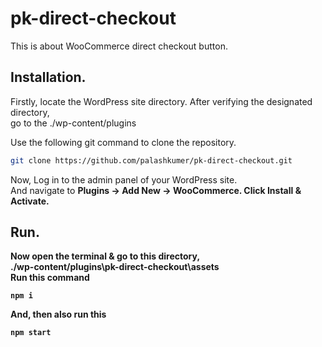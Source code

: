 # pk-direct-checkout
This is about WooCommerce direct checkout button.
## Installation.
Firstly, locate the WordPress site directory. After verifying the designated directory, <br>
go to the ./wp-content/plugins

Use the following git command to clone the repository. <br>
```bash
git clone https://github.com/palashkumer/pk-direct-checkout.git
```
Now, Log in to the admin panel of your WordPress site. <br> And navigate to <b>Plugins → Add New → WooCommerce. Click Install & Activate.<b>

## Run.
Now open the terminal & go to this directory,<br> ./wp-content/plugins\pk-direct-checkout\assets </br>
Run this command
```
npm i
```
And, then also run this
```
npm start
```
